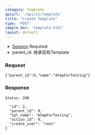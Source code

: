 ```yaml
---
category: Template
apiurl: '/api/v1/template'
title: "Create Template"
type: 'POST'
sample_doc: 'template.html'
layout: default
---
```


* [Session](#/authentication) Required
* parent_id: 继承现有Template

### Request
```{"parent_id":0,"name":"AtmpForTesting"}```

### Response

```Status: 200```
```{
  "id": 2,
  "parent_id": 0,
  "tpl_name": "AtmpForTesting",
  "action_id": 0,
  "create_user": "root"
}```
